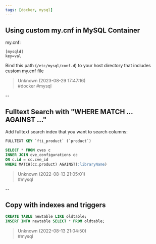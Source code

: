 ```yaml
---
tags: [docker, mysql]
---
```


## Using custom my.cnf in MySQL Container

my.cnf:

```  
[mysqld]  
key=val  
```

Bind this path (```/etc/mysql/conf.d```) to your host directory that includes custom my.cnf file  

> Unknown (2023-08-29 17:47:16)  
> #docker #mysql

--

## Fulltext Search with "WHERE MATCH ... AGAINST ..."

Add fulltext search index that you want to search columns:  
```sql  
FULLTEXT KEY `fti_product` (`product`)  
```

```sql  
SELECT * FROM cves c  
INNER JOIN cve_configurations cc  
ON c.id = cc.cve_id  
WHERE MATCH(cc.product) AGAINST(:libraryName)  
```  

> Unknown (2022-08-13 21:05:01)  
> #mysql

--

## Copy with indexes and triggers

```sql  
CREATE TABLE newtable LIKE oldtable;  
INSERT INTO newtable SELECT * FROM oldtable;  
```  

> Unknown (2022-08-13 21:04:50)  
> #mysql

